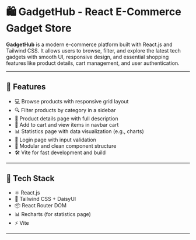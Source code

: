 # 🛍️ GadgetHub - React E-Commerce Gadget Store

**GadgetHub** is a modern e-commerce platform built with React.js and Tailwind CSS. It allows users to browse, filter, and explore the latest tech gadgets with smooth UI, responsive design, and essential shopping features like product details, cart management, and user authentication.

---

## 🚀 Features

- 💻 Browse products with responsive grid layout
- 🔍 Filter products by category in a sidebar
- 📄 Product details page with full description
- 🛒 Add to cart and view items in navbar cart
- 📊 Statistics page with data visualization (e.g., charts)
- 🔐 Login page with input validation
- 📂 Modular and clean component structure
- 🛠️ Vite for fast development and build

---

## 🧱 Tech Stack

- ⚛️ React.js
- 💨 Tailwind CSS + DaisyUI
- 📦 React Router DOM
- 📊 Recharts (for statistics page)
- ⚡ Vite

---



